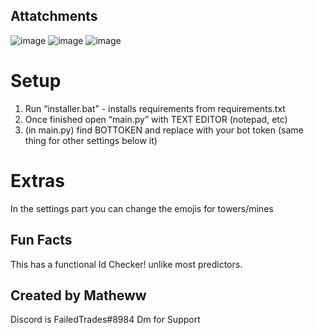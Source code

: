## Attatchments
![image](https://user-images.githubusercontent.com/112899052/205460675-819237a8-1804-4d71-90fb-6b8ba05757ff.png) ![image](https://user-images.githubusercontent.com/112899052/205461391-67e8dcd8-e9d8-4051-a2c5-e6e6eebf1ba2.png)
![image](https://user-images.githubusercontent.com/112899052/205461352-5e5daa11-c002-4535-88ec-be313aa5c63f.png)



# Setup
  1) Run “installer.bat” - installs requirements from requirements.txt
  2) Once finished open “main.py” with TEXT EDITOR (notepad, etc)
  3) (in main.py) find BOTTOKEN and replace with your bot token (same thing for other settings below it)

# Extras
 In the settings part you can change the emojis for towers/mines

## Fun Facts
  This has a functional Id Checker! unlike most predictors.

## Created by Matheww
 Discord is FailedTrades#8984
 Dm for Support

